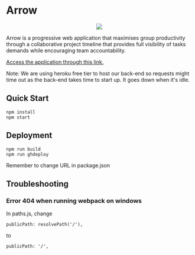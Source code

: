 # Arrow

<div style="text-align:center"><img src="https://i.imgur.com/cSBi0Ik.png" /></div>

Arrow is a progressive web application that maximises group productivity through a collaborative project timeline that provides full visibility of tasks demands while encouraging team accountability.

[Access the application through this link.](https://jasonchong96.github.io/Arrow "Arrow")

Note: We are using heroku free tier to host our back-end so requests might time out as the back-end takes time to start up. It goes down when it's idle.

## Quick Start
```
npm install
npm start
```

## Deployment
```
npm run build
npm run ghdeploy
```
Remember to change URL in package.json

## Troubleshooting
### Error 404 when running webpack on windows
In paths.js, change
```
publicPath: resolvePath('/'),
```
to
```
publicPath: '/',
```